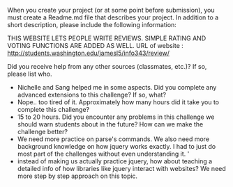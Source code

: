 When you create your project (or at some point before submission), you must create a Readme.md file that describes your project. In addition to a short description, please include the following information:

THIS WEBSITE LETS PEOPLE WRITE REVIEWS. SIMPLE RATING AND VOTING FUNCTIONS ARE ADDED AS WELL.
URL of website : http://students.washington.edu/jamesl5/info343/review/


Did you receive help from any other sources (classmates, etc.)? If so, please list who.
- Nichelle and Sang helped me in some aspects.
Did you complete any advanced extensions to this challenge? If so, what?
- Nope.. too tired of it.
Approximately how many hours did it take you to complete this challenge?
- 15 to 20 hours.
Did you encounter any problems in this challenge we should warn students about in the future? How can we make the challenge better?
- We need more practice on parse's commands. We also need more background knowledge on how jquery works exactly. I had to just do most part of the challenges without even understanding it. '
- instead of making us actually practice jquery, how about teaching a detailed info of how libraries like jquery interact with websites? We need more step by step approach on this topic.